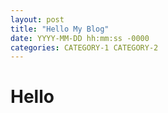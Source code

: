```yaml
---
layout: post
title: "Hello My Blog"
date: YYYY-MM-DD hh:mm:ss -0000
categories: CATEGORY-1 CATEGORY-2
---
```


# Hello 
